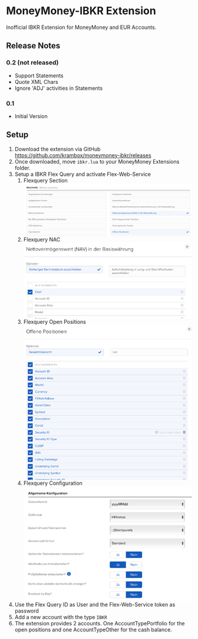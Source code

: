 # MoneyMoney-IBKR Extension

Inofficial IBKR Extension for MoneyMoney and EUR Accounts.

## Release Notes

### 0.2 (not released)

- Support Statements
- Quote XML Chars
- Ignore 'ADJ' activities in Statements

### 0.1

- Initial Version

## Setup

1. Download the extension via  GitHub  https://github.com/krambox/moneymoney-ibkr/releases
2. Once downloaded, move `ibkr.lua` to your MoneyMoney Extensions folder.
3. Setup a IBKR Flex Query and activate Flex-Web-Service
   1. Flexquery Section
      <img src="Flexquery Sections.png" align="middle"/>
   2. Flexquery NAC
      <img src="Flexquery NAC.png" align="middle"/>
   3. Flexquery Open Positions
      <img src="Flexquery Open Positions.png" align="middle"/>
   4. Flexquery Configuration
      <img src="Flexquery Configuration.png" align="middle"/>
4.  Use the Flex Query ID as User and the Flex-Web-Service token as password
5.  Add a new account with the type `IBKR`
6.  The extension provides 2 accounts. One AccountTypePortfolio for the open positions and one  AccountTypeOther for the cash balance. 
